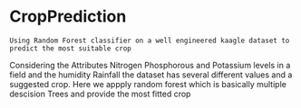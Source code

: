 # CropPrediction
	Using Random Forest classifier on a well engineered kaagle dataset to predict the most suitable crop
Considering the Attributes Nitrogen Phosphorous and Potassium levels in a field and the humidity Rainfall the dataset has several
different values and a suggested crop.
	Here we appply random forest which is basically multiple descision Trees and provide the most fitted crop
